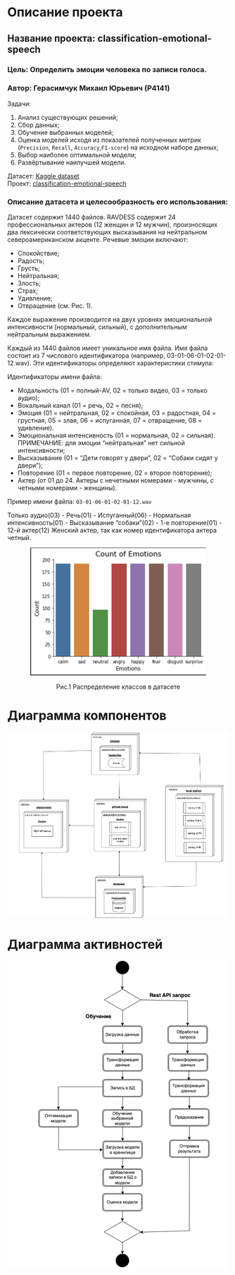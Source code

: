 # Описание проекта
## Название проекта: classification-emotional-speech
### Цель: Определить эмоции человека по записи голоса.
### Автор: Герасимчук Михаил Юрьевич (P4141)


Задачи:
1. Анализ существующих решений;
2. Сбор данных;
3. Обучение выбранных моделей;
4. Оценка моделей исходя из показателей полученных метрик (`Precision`, `Recall`, `Accuracy`,`F1-score`) на исходном наборе данных;
5. Выбор наиболее оптимальной модели;
6. Развёртывание наилучшей модели.
  

Датасет: [Kaggle dataset](https://www.kaggle.com/datasets/uwrfkaggler/ravdess-emotional-speech-audio)  
Проект: [classification-emotional-speech](https://github.com/aimspot/classification-emotional-speech)

### Описание датасета и целесообразность его использования:
Датасет содержит 1440 файлов. RAVDESS содержит 24 профессиональных актеров (12 женщин и 12 мужчин), произносящих два лексически соответствующих высказывания на нейтральном североамериканском акценте. 
Речевые эмоции включают:
- Спокойствие;
- Радость;
- Грусть;
- Нейтральная; 
- Злость;
- Страх;
- Удивление;
- Отвращение (см. Рис. 1).

Каждое выражение производится на двух уровнях эмоциональной интенсивности (нормальный, сильный), с дополнительным нейтральным выражением.

Каждый из 1440 файлов имеет уникальное имя файла. Имя файла состоит из 7 числового идентификатора (например, 03-01-06-01-02-01-12.wav). Эти идентификаторы определяют характеристики стимула:

Идентификаторы имени файла:
* Модальность (01 = полный-AV, 02 = только видео, 03 = только аудио);
* Вокальный канал (01 = речь, 02 = песня);
* Эмоция (01 = нейтральная, 02 = спокойная, 03 = радостная, 04 = грустная, 05 = злая, 06 = испуганная, 07 = отвращение, 08 = удивление).
* Эмоциональная интенсивность (01 = нормальная, 02 = сильная). ПРИМЕЧАНИЕ: для эмоции “нейтральная” нет сильной интенсивности;
* Высказывание (01 = “Дети говорят у двери”, 02 = “Собаки сидят у двери”);
* Повторение (01 = первое повторение, 02 = второе повторение);
* Актер (от 01 до 24. Актеры с нечетными номерами - мужчины, с четными номерами - женщины).

Пример имени файла: `03-01-06-01-02-01-12.wav`

Только аудио(03) - Речь(01) - Испуганный(06) - Нормальная интенсивность(01) - Высказывание “собаки”(02) - 1-е повторение(01) - 12-й актер(12) Женский актер, так как номер идентификатора актера четный.


<div align="center">
    <img src="docs/hist.png" width = 400px>
</div>

<p align="center">Рис.1 Распределение классов в датасете</p>

<h1>Диаграмма компонентов</h1>

<div align="center">
    <img src="docs/1.png" width = 700px>
</div>

<h1>Диаграмма активностей</h1>

<div align="center">
    <img src="docs/2.png" width = 500px>
</div>

